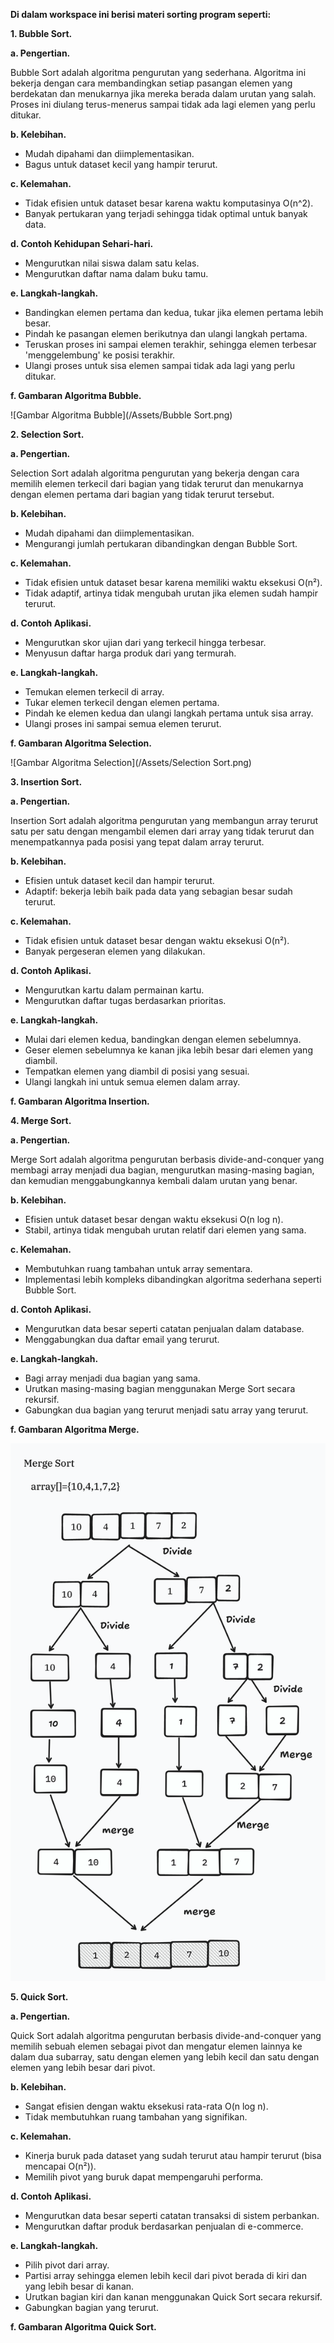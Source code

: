 **Di dalam workspace ini berisi materi sorting program seperti:**

**1. Bubble Sort.**

**a. Pengertian.**
      
Bubble Sort adalah algoritma pengurutan yang sederhana. Algoritma ini bekerja dengan cara membandingkan setiap pasangan elemen yang berdekatan dan menukarnya jika mereka berada dalam urutan yang salah. Proses ini diulang terus-menerus sampai tidak ada lagi elemen yang perlu ditukar.
   
**b. Kelebihan.**
   - Mudah dipahami dan diimplementasikan.
   - Bagus untuk dataset kecil yang hampir terurut.

**c. Kelemahan.**
   - Tidak efisien untuk dataset besar karena waktu komputasinya O(n^2).
   - Banyak pertukaran yang terjadi sehingga tidak optimal untuk banyak data.

**d. Contoh Kehidupan Sehari-hari.**
   - Mengurutkan nilai siswa dalam satu kelas.
   - Mengurutkan daftar nama dalam buku tamu.

**e. Langkah-langkah.**
   - Bandingkan elemen pertama dan kedua, tukar jika elemen pertama lebih besar.
   - Pindah ke pasangan elemen berikutnya dan ulangi langkah pertama.
   - Teruskan proses ini sampai elemen terakhir, sehingga elemen terbesar 'menggelembung' ke posisi terakhir.
   - Ulangi proses untuk sisa elemen sampai tidak ada lagi yang perlu ditukar.

**f. Gambaran Algoritma Bubble.**

![Gambar Algoritma Bubble](/Assets/Bubble Sort.png)

**2. Selection Sort.**

**a. Pengertian.**
      
Selection Sort adalah algoritma pengurutan yang bekerja dengan cara memilih elemen terkecil dari bagian yang tidak terurut dan menukarnya dengan elemen pertama dari bagian yang tidak terurut tersebut.

**b. Kelebihan.**
   - Mudah dipahami dan diimplementasikan.
   - Mengurangi jumlah pertukaran dibandingkan dengan Bubble Sort.

**c. Kelemahan.**
   - Tidak efisien untuk dataset besar karena memiliki waktu eksekusi O(n²).
   - Tidak adaptif, artinya tidak mengubah urutan jika elemen sudah hampir terurut.

**d. Contoh Aplikasi.**
   - Mengurutkan skor ujian dari yang terkecil hingga terbesar.
   - Menyusun daftar harga produk dari yang termurah.

**e. Langkah-langkah.**
   - Temukan elemen terkecil di array.
   - Tukar elemen terkecil dengan elemen pertama.
   - Pindah ke elemen kedua dan ulangi langkah pertama untuk sisa array.
   - Ulangi proses ini sampai semua elemen terurut.

**f. Gambaran Algoritma Selection.**

![Gambar Algoritma Selection](/Assets/Selection Sort.png)

**3. Insertion Sort.**

**a. Pengertian.**

Insertion Sort adalah algoritma pengurutan yang membangun array terurut satu per satu dengan mengambil elemen dari array yang tidak terurut dan menempatkannya pada posisi yang tepat dalam array terurut.

**b. Kelebihan.**

   - Efisien untuk dataset kecil dan hampir terurut.
   - Adaptif: bekerja lebih baik pada data yang sebagian besar sudah terurut.

**c. Kelemahan.**
   - Tidak efisien untuk dataset besar dengan waktu eksekusi O(n²).
   - Banyak pergeseran elemen yang dilakukan.

**d. Contoh Aplikasi.**
   - Mengurutkan kartu dalam permainan kartu.
   - Mengurutkan daftar tugas berdasarkan prioritas.

**e. Langkah-langkah.**
   - Mulai dari elemen kedua, bandingkan dengan elemen sebelumnya.
   - Geser elemen sebelumnya ke kanan jika lebih besar dari elemen yang diambil.
   - Tempatkan elemen yang diambil di posisi yang sesuai.
   - Ulangi langkah ini untuk semua elemen dalam array.

**f. Gambaran Algoritma Insertion.**

**4. Merge Sort.**

**a. Pengertian.**

Merge Sort adalah algoritma pengurutan berbasis divide-and-conquer yang membagi array menjadi dua bagian, mengurutkan masing-masing bagian, dan kemudian menggabungkannya kembali dalam urutan yang benar.

**b. Kelebihan.**

   - Efisien untuk dataset besar dengan waktu eksekusi O(n log n).
   - Stabil, artinya tidak mengubah urutan relatif dari elemen yang sama.

**c. Kelemahan.**
   - Membutuhkan ruang tambahan untuk array sementara.
   - Implementasi lebih kompleks dibandingkan algoritma sederhana seperti Bubble Sort.

**d. Contoh Aplikasi.**
   - Mengurutkan data besar seperti catatan penjualan dalam database.
   - Menggabungkan dua daftar email yang terurut.

**e. Langkah-langkah.**
   - Bagi array menjadi dua bagian yang sama.
   - Urutkan masing-masing bagian menggunakan Merge Sort secara rekursif.
   - Gabungkan dua bagian yang terurut menjadi satu array yang terurut.

**f. Gambaran Algoritma Merge.**

![Gambar Algoritma Merge](/Assets/Merge%20Sort.png)

**5. Quick Sort.**

**a. Pengertian.**

Quick Sort adalah algoritma pengurutan berbasis divide-and-conquer yang memilih sebuah elemen sebagai pivot dan mengatur elemen lainnya ke dalam dua subarray, satu dengan elemen yang lebih kecil dan satu dengan elemen yang lebih besar dari pivot.

**b. Kelebihan.**
   - Sangat efisien dengan waktu eksekusi rata-rata O(n log n).
   - Tidak membutuhkan ruang tambahan yang signifikan.

**c. Kelemahan.**
   - Kinerja buruk pada dataset yang sudah terurut atau hampir terurut (bisa mencapai O(n²)).
   - Memilih pivot yang buruk dapat mempengaruhi performa.

**d. Contoh Aplikasi.**
   - Mengurutkan data besar seperti catatan transaksi di sistem perbankan.
   - Mengurutkan daftar produk berdasarkan penjualan di e-commerce.

**e. Langkah-langkah.**
   - Pilih pivot dari array.
   - Partisi array sehingga elemen lebih kecil dari pivot berada di kiri dan yang lebih besar di kanan.
   - Urutkan bagian kiri dan kanan menggunakan Quick Sort secara rekursif.
   - Gabungkan bagian yang terurut.

**f. Gambaran Algoritma Quick Sort.**

